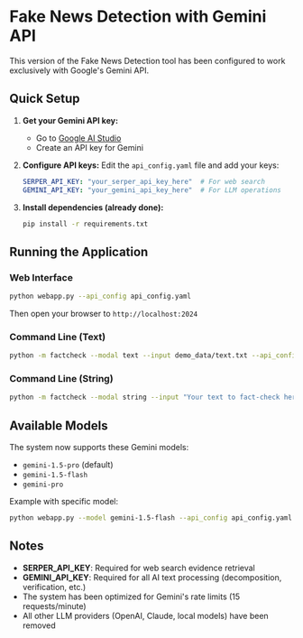 # Fake News Detection with Gemini API

This version of the Fake News Detection tool has been configured to work exclusively with Google's Gemini API.

## Quick Setup

1. **Get your Gemini API key:**
   - Go to [Google AI Studio](https://makersuite.google.com/app/apikey)
   - Create an API key for Gemini

2. **Configure API keys:**
   Edit the `api_config.yaml` file and add your keys:
   ```yaml
   SERPER_API_KEY: "your_serper_api_key_here"  # For web search
   GEMINI_API_KEY: "your_gemini_api_key_here"  # For LLM operations
   ```

3. **Install dependencies (already done):**
   ```bash
   pip install -r requirements.txt
   ```

## Running the Application

### Web Interface
```bash
python webapp.py --api_config api_config.yaml
```
Then open your browser to `http://localhost:2024`

### Command Line (Text)
```bash
python -m factcheck --modal text --input demo_data/text.txt --api_config api_config.yaml
```

### Command Line (String)
```bash
python -m factcheck --modal string --input "Your text to fact-check here" --api_config api_config.yaml
```

## Available Models

The system now supports these Gemini models:
- `gemini-1.5-pro` (default)
- `gemini-1.5-flash`
- `gemini-pro`

Example with specific model:
```bash
python webapp.py --model gemini-1.5-flash --api_config api_config.yaml
```

## Notes

- **SERPER_API_KEY**: Required for web search evidence retrieval
- **GEMINI_API_KEY**: Required for all AI text processing (decomposition, verification, etc.)
- The system has been optimized for Gemini's rate limits (15 requests/minute)
- All other LLM providers (OpenAI, Claude, local models) have been removed